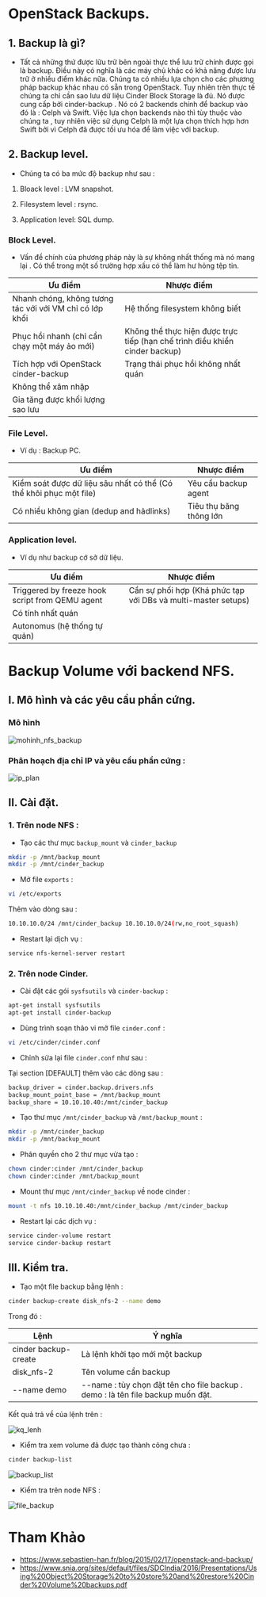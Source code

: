 # OpenStack Backups.

## 1. Backup là gì?

- Tất cả những thứ được lữu trữ bên ngoài thực thể lưu trữ chính được gọi là backup. Điều này có nghĩa là các máy chủ khác có khả năng 
được lưu trữ ở nhiều điểm khác nữa. Chúng ta có nhiều lựa chọn cho các phương pháp backup khác nhau có sẵn trong OpenStack. Tuy nhiên trên thực 
tế chúng ta chỉ cần sao lưu dữ liệu Cinder Block Storage là đủ. Nó được cung cấp bởi cinder-backup . Nó có 2 backends chính để backup vào 
đó là : Celph và Swift. Việc lựa chọn backends nào thì tùy thuộc vào chúng ta , tuy nhiên việc sử dụng Celph là một lựa chọn thích hợp hơn Swift 
bởi vì Celph đã được tối ưu hóa để làm việc với backup.

## 2. Backup level.

- Chúng ta có ba mức độ backup như sau :

1. Bloack level : LVM snapshot.

2. Filesystem level : rsync.

3. Application level: SQL dump.

### Block Level.

- Vấn đề chính của phương pháp này là sự không nhất thống mà nó mang lại . Có thể trong một số trường hợp xấu có thể làm hư hỏng tệp tin.

|Ưu điểm|Nhược điểm|
|-------|----------|
|Nhanh chóng, không tương tác với với VM chỉ có lớp khối |Hệ thống filesystem không biết|
|Phục hồi nhanh (chỉ cần chạy một máy ảo mới)|Không thể thực hiện được trực tiếp (hạn chế trình điều khiển cinder backup)|
|Tích hợp với OpenStack cinder-backup|Trạng thái phục hồi không nhất quán|
|Không thể xâm nhập||
|Gia tăng được khối lượng sao lưu||

### File Level.

- Ví dụ : Backup PC.

|Ưu điểm|Nhược điểm|
|-------|----------|
|Kiểm soát được dữ liệu sâu nhất có thể (Có thể khôi phục một file) |Yêu cầu backup agent|
|Có nhiều không gian (dedup and hảdlinks)|Tiêu thụ băng thông lớn|

### Application level.

-  Ví dụ như backup cớ sở dữ liệu.

|Ưu điểm|Nhược điểm|
|-------|----------|
|Triggered by freeze hook script from QEMU agent|Cần sự phối hợp (Khá phức tạp với DBs và multi-master setups)|
|Có tính nhất quán||
|Autonomus (hệ thống tự quản)||



# Backup Volume với backend NFS.

## I. Mô hình và các yêu cầu phần cứng.

### Mô hình

![mohinh_nfs_backup](/images/cinder/storage/mohinh_nfs_backup.png)

### Phân hoạch địa chỉ IP và yêu cầu phần cứng :

![ip_plan](/images/cinder/storage/ip_plan.png)

## II. Cài đặt.

### 1. Trên node NFS :

- Tạo các thư mục `backup_mount` và `cinder_backup`

```sh
mkdir -p /mnt/backup_mount
mkdir -p /mnt/cinder_backup
```

- Mở file `exports` :

```sh
vi /etc/exports
```

Thêm vào dòng sau :

```sh
10.10.10.0/24 /mnt/cinder_backup 10.10.10.0/24(rw,no_root_squash)
```

- Restart lại dịch vụ :

```sh
service nfs-kernel-server restart
```

### 2. Trên node Cinder.

-  Cài đặt các gói `sysfsutils` và `cinder-backup` :

```sh
apt-get install sysfsutils
apt-get install cinder-backup
```

- Dùng trình soạn thảo vi mở file `cinder.conf` :

```sh
vi /etc/cinder/cinder.conf
```

- Chỉnh sửa lại file `cinder.conf` như sau :

Tại section [DEFAULT] thêm vào các dòng sau :

```sh
backup_driver = cinder.backup.drivers.nfs
backup_mount_point_base = /mnt/backup_mount
backup_share = 10.10.10.40:/mnt/cinder_backup
```

- Tạo thư mục `/mnt/cinder_backup` và `/mnt/backup_mount` :

```sh
mkdir -p /mnt/cinder_backup
mkdir -p /mnt/backup_mount
```

- Phân quyền cho 2 thư mục vừa tạo :

```sh
chown cinder:cinder /mnt/cinder_backup
chown cinder:cinder /mnt/backup_mount
```

- Mount thư mục `/mnt/cinder_backup` về node cinder :

```sh
mount -t nfs 10.10.10.40:/mnt/cinder_backup /mnt/cinder_backup
```

- Restart lại các dịch vụ :

```sh
service cinder-volume restart
service cinder-backup restart
```

## III. Kiểm tra.

- Tạo một file backup bằng lệnh :

```sh
cinder backup-create disk_nfs-2 --name demo
```

Trong đó :

|Lệnh|Ý nghĩa|
|----|-------|
|cinder backup-create|Là lệnh khởi tạo mới một backup|
|disk_nfs-2|Tên volume cần backup|
|--name demo|--name : tùy chọn đặt tên cho file backup . demo : là tên file backup muốn đặt.|

Kết quả trả về của lệnh trên :

![kq_lenh](/images/cinder/storage/kq_lenh.png)

- Kiểm tra xem volume đã được tạo thành công chưa :

```sh
cinder backup-list
```

![backup_list](/images/cinder/storage/backup_list.png)

- Kiểm tra trên node NFS :

![file_backup](/images/cinder/storage/file_backup.png)





# Tham Khảo

- https://www.sebastien-han.fr/blog/2015/02/17/openstack-and-backup/
- https://www.snia.org/sites/default/files/SDCIndia/2016/Presentations/Using%20Object%20Storage%20to%20store%20and%20restore%20Cinder%20Volume%20backups.pdf